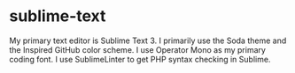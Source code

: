 # sublime-text
My primary text editor is Sublime Text 3. I primarily use the Soda theme and the Inspired GitHub color scheme. I use Operator Mono as my primary coding font. I use SublimeLinter to get PHP syntax checking in Sublime.
